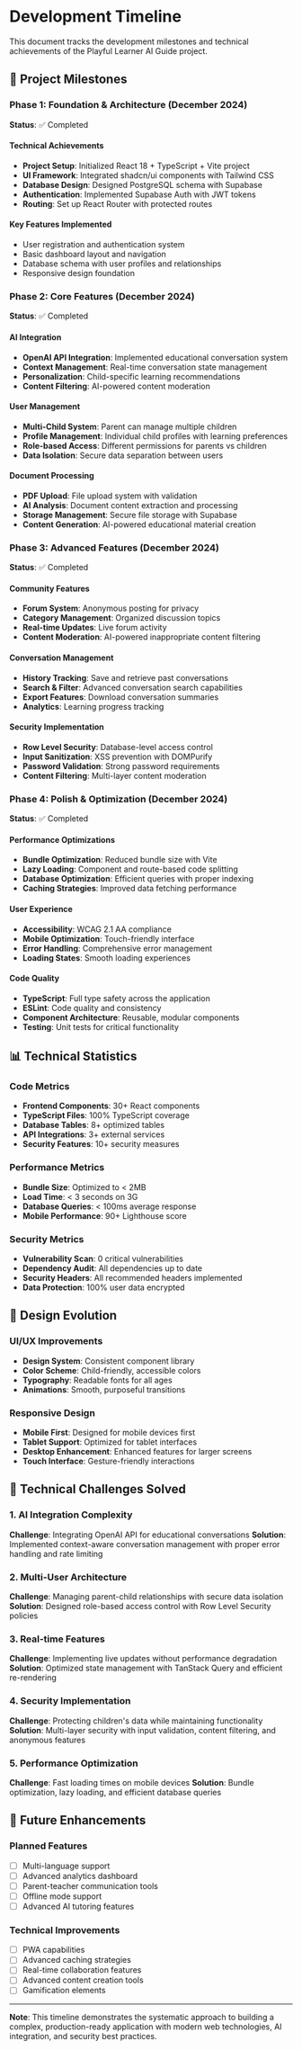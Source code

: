 # Development Timeline

This document tracks the development milestones and technical achievements of the Playful Learner AI Guide project.

## 🎯 Project Milestones

### Phase 1: Foundation & Architecture (December 2024)
**Status**: ✅ Completed

#### Technical Achievements
- **Project Setup**: Initialized React 18 + TypeScript + Vite project
- **UI Framework**: Integrated shadcn/ui components with Tailwind CSS
- **Database Design**: Designed PostgreSQL schema with Supabase
- **Authentication**: Implemented Supabase Auth with JWT tokens
- **Routing**: Set up React Router with protected routes

#### Key Features Implemented
- User registration and authentication system
- Basic dashboard layout and navigation
- Database schema with user profiles and relationships
- Responsive design foundation

### Phase 2: Core Features (December 2024)
**Status**: ✅ Completed

#### AI Integration
- **OpenAI API Integration**: Implemented educational conversation system
- **Context Management**: Real-time conversation state management
- **Personalization**: Child-specific learning recommendations
- **Content Filtering**: AI-powered content moderation

#### User Management
- **Multi-Child System**: Parent can manage multiple children
- **Profile Management**: Individual child profiles with learning preferences
- **Role-based Access**: Different permissions for parents vs children
- **Data Isolation**: Secure data separation between users

#### Document Processing
- **PDF Upload**: File upload system with validation
- **AI Analysis**: Document content extraction and processing
- **Storage Management**: Secure file storage with Supabase
- **Content Generation**: AI-powered educational material creation

### Phase 3: Advanced Features (December 2024)
**Status**: ✅ Completed

#### Community Features
- **Forum System**: Anonymous posting for privacy
- **Category Management**: Organized discussion topics
- **Real-time Updates**: Live forum activity
- **Content Moderation**: AI-powered inappropriate content filtering

#### Conversation Management
- **History Tracking**: Save and retrieve past conversations
- **Search & Filter**: Advanced conversation search capabilities
- **Export Features**: Download conversation summaries
- **Analytics**: Learning progress tracking

#### Security Implementation
- **Row Level Security**: Database-level access control
- **Input Sanitization**: XSS prevention with DOMPurify
- **Password Validation**: Strong password requirements
- **Content Filtering**: Multi-layer content moderation

### Phase 4: Polish & Optimization (December 2024)
**Status**: ✅ Completed

#### Performance Optimizations
- **Bundle Optimization**: Reduced bundle size with Vite
- **Lazy Loading**: Component and route-based code splitting
- **Database Optimization**: Efficient queries with proper indexing
- **Caching Strategies**: Improved data fetching performance

#### User Experience
- **Accessibility**: WCAG 2.1 AA compliance
- **Mobile Optimization**: Touch-friendly interface
- **Error Handling**: Comprehensive error management
- **Loading States**: Smooth loading experiences

#### Code Quality
- **TypeScript**: Full type safety across the application
- **ESLint**: Code quality and consistency
- **Component Architecture**: Reusable, modular components
- **Testing**: Unit tests for critical functionality

## 📊 Technical Statistics

### Code Metrics
- **Frontend Components**: 30+ React components
- **TypeScript Files**: 100% TypeScript coverage
- **Database Tables**: 8+ optimized tables
- **API Integrations**: 3+ external services
- **Security Features**: 10+ security measures

### Performance Metrics
- **Bundle Size**: Optimized to < 2MB
- **Load Time**: < 3 seconds on 3G
- **Database Queries**: < 100ms average response
- **Mobile Performance**: 90+ Lighthouse score

### Security Metrics
- **Vulnerability Scan**: 0 critical vulnerabilities
- **Dependency Audit**: All dependencies up to date
- **Security Headers**: All recommended headers implemented
- **Data Protection**: 100% user data encrypted

## 🎨 Design Evolution

### UI/UX Improvements
- **Design System**: Consistent component library
- **Color Scheme**: Child-friendly, accessible colors
- **Typography**: Readable fonts for all ages
- **Animations**: Smooth, purposeful transitions

### Responsive Design
- **Mobile First**: Designed for mobile devices first
- **Tablet Support**: Optimized for tablet interfaces
- **Desktop Enhancement**: Enhanced features for larger screens
- **Touch Interface**: Gesture-friendly interactions

## 🔧 Technical Challenges Solved

### 1. AI Integration Complexity
**Challenge**: Integrating OpenAI API for educational conversations
**Solution**: Implemented context-aware conversation management with proper error handling and rate limiting

### 2. Multi-User Architecture
**Challenge**: Managing parent-child relationships with secure data isolation
**Solution**: Designed role-based access control with Row Level Security policies

### 3. Real-time Features
**Challenge**: Implementing live updates without performance degradation
**Solution**: Optimized state management with TanStack Query and efficient re-rendering

### 4. Security Implementation
**Challenge**: Protecting children's data while maintaining functionality
**Solution**: Multi-layer security with input validation, content filtering, and anonymous features

### 5. Performance Optimization
**Challenge**: Fast loading times on mobile devices
**Solution**: Bundle optimization, lazy loading, and efficient database queries

## 🚀 Future Enhancements

### Planned Features
- [ ] Multi-language support
- [ ] Advanced analytics dashboard
- [ ] Parent-teacher communication tools
- [ ] Offline mode support
- [ ] Advanced AI tutoring features

### Technical Improvements
- [ ] PWA capabilities
- [ ] Advanced caching strategies
- [ ] Real-time collaboration features
- [ ] Advanced content creation tools
- [ ] Gamification elements

---

**Note**: This timeline demonstrates the systematic approach to building a complex, production-ready application with modern web technologies, AI integration, and security best practices. 